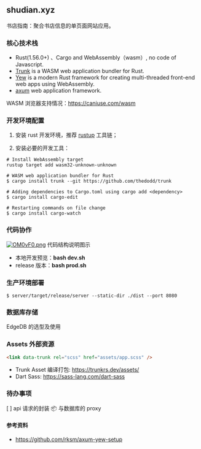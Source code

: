 
## shudian.xyz

书店指南：聚合书店信息的单页面网站应用。

### 核心技术栈

- Rust(1.56.0+) 、Cargo and WebAssembly（wasm）, no code of Javascript.
- [Trunk](https://trunkrs.dev/) is a WASM web application bundler for Rust.
- [Yew](https://yew.rs/) is a modern Rust framework for creating multi-threaded front-end web apps using WebAssembly.
- [axum](https://docs.rs/axum/latest/axum/) web application framework.

WASM 浏览器支持情况：https://caniuse.com/wasm

### 开发环境配置

1. 安装 rust 开发环境，推荐 [rustup](https://www.rust-lang.org/tools/install) 工具链；

2. 安装必要的开发工具：
```
# Install WebAssembly target
rustup target add wasm32-unknown-unknown

# WASM web application bundler for Rust
$ cargo install trunk --git https://github.com/thedodd/trunk  

# Adding dependencies to Cargo.toml using cargo add <dependency>
$ cargo install cargo-edit

# Restarting commands on file change 
$ cargo install cargo-watch
```

### 代码协作

[![OM0vF0.png](https://s1.ax1x.com/2022/05/07/OM0vF0.png)](https://imgtu.com/i/OM0vF0)
代码结构说明图示

- 本地开发预览：**bash dev.sh**
- release 版本：**bash prod.sh**

### 生产环境部署

```
$ server/target/release/server --static-dir ./dist --port 8080
```

### 数据库存储

EdgeDB 的选型及使用

### Assets 外部资源

```html
<link data-trunk rel="scss" href="assets/app.scss" />
```

- Trunk Asset 编译打包: https://trunkrs.dev/assets/
- Dart Sass: https://sass-lang.com/dart-sass

### 待办事项

[ ] api 请求的封装 📦 与数据库的 proxy

#### 参考资料

- https://github.com/rksm/axum-yew-setup